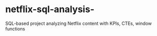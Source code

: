 # netflix-sql-analysis-
SQL-based project analyzing Netflix content with KPIs, CTEs, window functions
